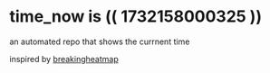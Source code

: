 # time_now is (( 1732158000325 ))

an automated repo that shows the currnent time

inspired by [breakingheatmap](https://github.com/breakingheatmap/breakingheatmap)
